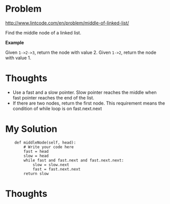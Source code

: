 # Problem

http://www.lintcode.com/en/problem/middle-of-linked-list/

Find the middle node of a linked list.

**Example**

Given ```1->2->3```, return the node with value 2.
Given ```1->2```, return the node with value 1.

# Thoughts

- Use a fast and a slow pointer. Slow pointer reaches the middle when fast pointer reaches the end of the list.
- If there are two nodes, return the first node. This requirement means the condition of while loop is on fast.next.next

# My Solution

```
    def middleNode(self, head):
        # Write your code here
        fast = head
        slow = head
        while fast and fast.next and fast.next.next:
            slow = slow.next
            fast = fast.next.next
        return slow
```

# Thoughts


